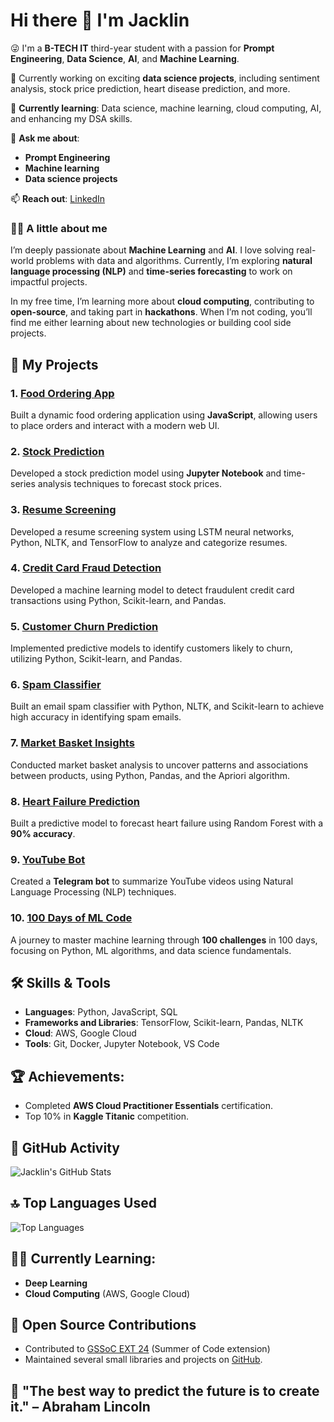 # Hi there 👋 I'm Jacklin

😜 I'm a **B-TECH IT** third-year student with a passion for **Prompt Engineering**, **Data Science**, **AI**, and **Machine Learning**.

🔭 Currently working on exciting **data science projects**, including sentiment analysis, stock price prediction, heart disease prediction, and more.

🌱 **Currently learning**: Data science, machine learning, cloud computing, AI, and enhancing my DSA skills.

💬 **Ask me about**:
- **Prompt Engineering**
- **Machine learning**
- **Data science projects**

📫 **Reach out**: [LinkedIn](https://www.linkedin.com/in/jacklinsibiyal/)

### 🧑‍🎓 A little about me
I’m deeply passionate about **Machine Learning** and **AI**. I love solving real-world problems with data and algorithms. Currently, I’m exploring **natural language processing (NLP)** and **time-series forecasting** to work on impactful projects.

In my free time, I’m learning more about **cloud computing**, contributing to **open-source**, and taking part in **hackathons**. When I’m not coding, you’ll find me either learning about new technologies or building cool side projects.

## 🚀 My Projects

### 1. **[Food Ordering App](https://github.com/jacklinsibiyal/food-ordering-app)**
Built a dynamic food ordering application using **JavaScript**, allowing users to place orders and interact with a modern web UI.

### 2. **[Stock Prediction](https://github.com/jacklinsibiyal/Stock_Prediction)**
Developed a stock prediction model using **Jupyter Notebook** and time-series analysis techniques to forecast stock prices.

### 3. **[Resume Screening](https://github.com/jacklinsibiyal/ResumeScreening)**
Developed a resume screening system using LSTM neural networks, Python, NLTK, and TensorFlow to analyze and categorize resumes.

### 4. **[Credit Card Fraud Detection](https://github.com/jacklinsibiyal/credit-card-fraud-detection)**
Developed a machine learning model to detect fraudulent credit card transactions using Python, Scikit-learn, and Pandas.

### 5. **[Customer Churn Prediction](https://github.com/jacklinsibiyal/customer-churn-prediction)**
Implemented predictive models to identify customers likely to churn, utilizing Python, Scikit-learn, and Pandas.

### 6. **[Spam Classifier](https://github.com/jacklinsibiyal/spam-classifier)**
Built an email spam classifier with Python, NLTK, and Scikit-learn to achieve high accuracy in identifying spam emails.

### 7. **[Market Basket Insights](https://github.com/jacklinsibiyal/Market-Basket-Insights)**
Conducted market basket analysis to uncover patterns and associations between products, using Python, Pandas, and the Apriori algorithm.

### 8. **[Heart Failure Prediction](https://github.com/jacklinsibiyal/heart_failure_prediction)**
Built a predictive model to forecast heart failure using Random Forest with a **90% accuracy**.

### 9. **[YouTube Bot](https://github.com/jacklinsibiyal/youtube_bot)**
Created a **Telegram bot** to summarize YouTube videos using Natural Language Processing (NLP) techniques.

### 10. **[100 Days of ML Code](https://github.com/jacklinsibiyal/100-Days-Of-ML-Code)**
A journey to master machine learning through **100 challenges** in 100 days, focusing on Python, ML algorithms, and data science fundamentals.

## 🛠️ Skills & Tools
- **Languages**: Python, JavaScript, SQL
- **Frameworks and Libraries**: TensorFlow, Scikit-learn, Pandas, NLTK
- **Cloud**: AWS, Google Cloud
- **Tools**: Git, Docker, Jupyter Notebook, VS Code

## 🏆 Achievements:
- Completed **AWS Cloud Practitioner Essentials** certification.
- Top 10% in **Kaggle Titanic** competition.

## 📅 GitHub Activity

![Jacklin's GitHub Stats](https://github-readme-stats.vercel.app/api?username=jacklinsibiyal&show_icons=true&hide_title=true&count_private=true&hide=prs&theme=radical)

## 🔝 Top Languages Used

![Top Languages](https://github-readme-stats.vercel.app/api/top-langs/?username=jacklinsibiyal&langs_count=6&theme=radical)

## 🧑‍🎓 Currently Learning:
- **Deep Learning**
- **Cloud Computing** (AWS, Google Cloud)

## 🤝 Open Source Contributions
- Contributed to [GSSoC EXT 24](https://github.com/gsoc) (Summer of Code extension)
- Maintained several small libraries and projects on [GitHub](https://github.com/jacklinsibiyal).

## 💬 "The best way to predict the future is to create it." – **Abraham Lincoln**
